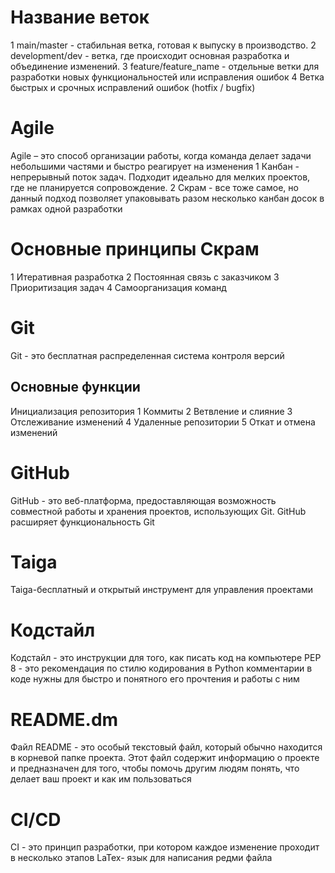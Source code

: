 # Название веток
1 main/master - стабильная ветка, готовая к выпуску в производство.
2 development/dev - ветка, где происходит основная разработка и объединение изменений.
3 feature/feature_name - отдельные ветки для разработки новых функциональностей или исправления ошибок
4 Ветка быстрых и срочных исправлений ошибок (hotfix / bugfix)
# Agile
Agile – это способ организации работы, когда команда делает задачи небольшими частями и быстро реагирует на изменения
1 Канбан - непрерывный поток задач. Подходит идеально для мелких проектов, где не планируется сопровождение.
2 Скрам - все тоже самое, но данный подход позволяет упаковывать разом несколько канбан досок в рамках одной разработки
# Основные принципы Скрам
1 Итеративная разработка
2 Постоянная связь с заказчиком
3 Приоритизация задач
4 Самоорганизация команд
# Git
Git - это бесплатная распределенная система контроля версий
## Основные функции
Инициализация репозитория
1 Коммиты
2 Ветвление и слияние
3 Отслеживание изменений
4 Удаленные репозитории
5 Откат и отмена изменений
# GitHub
GitHub - это веб-платформа, предоставляющая возможность
совместной работы и хранения проектов, использующих Git. GitHub
расширяет функциональность Git
# Taiga
Taiga-бесплатный и открытый инструмент для управления проектами
# Кодстайл
Кодстайл - это инструкции для того, как писать код на компьютере
PEP 8 - это рекомендация по стилю кодирования в Python
комментарии в коде нужны для быстро и понятного его прочтения и работы с ним
# README.dm
Файл README - это особый текстовый файл, который обычно находится в корневой папке проекта. Этот файл содержит информацию о проекте и предназначен для того, чтобы помочь другим людям понять, что делает ваш проект и как им пользоваться
# CI/CD
CI - это принцип разработки, при котором каждое изменение проходит в несколько этапов
LaTex- язык для написания редми файла